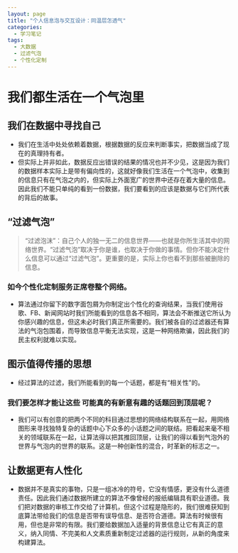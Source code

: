 ```yaml
---
layout: page
title: "个人信息泡与交互设计：同温层怎透气"
categories:
  - 学习笔记
tags:
  - 大数据
  - 过滤气泡
  - 个性化定制
---
```


# 我们都生活在一个气泡里

## 我们在数据中寻找自己
- 我们在生活中处处依赖着数据，根据数据的反应来判断事实，把数据当成了现在的真理持有者。
- 但实际上并非如此，数据反应出错误的结果的情况也并不少见，这是因为我们的数据样本实际上是带有偏向性的，这就好像我们生活在一个气泡中，收集到的信息只有在气泡之内的，但实际上外面宽广的世界中还存在着大量的信息。因此我们不能只单纯的看到一份数据，我们要看到的应该是数据与它们所代表的背后的故事。

## “过滤气泡”
> “过滤泡沫”：自己个人的独一无二的信息世界——也就是你所生活其中的网络世界。“过滤气泡”取决于你是谁，也取决于你做的事情。但你不能决定什么信息可以通过“过滤气泡”。更重要的是，实际上你也看不到那些被删除的信息。

### 如今个性化定制服务正席卷整个网络。
- 算法通过你留下的数字面包屑为你制定出个性化的查询结果，当我们使用谷歌、FB、新闻网站时我们所能看到的信息各不相同，算法会不断推送它所认为你感兴趣的信息，但这未必时我们真正所需要的。我们被各自的过滤器还有算法的气泡包围着，而导致信息平衡无法实现，这是一种网络欺骗，因此我们的民主权利就难以实现。

## 图示值得传播的思想
- 经过算法的过滤，我们所能看到的每一个话题，都是有“相关性”的。

### 我们要怎样才能让这些 可能真的有新意有趣的话题回到顶层呢？
- 我们可以有创意的把两个不同的科目通过思想的网络结构联系在一起，用网络图形来寻找独特复杂的话题中心下众多的小话题之间的联结。把看起来毫不相关的领域联系在一起，让算法得以把其推回顶层，让我们的得以看到气泡外的世界与气泡内的世界的联系。这是一种创新性的混合，时革新的标志之一。

## 让数据更有人性化
- 数据并不是真实的事物，只是一组冰冷的符号，它没有情感，更没有什么道德责任。因此我们通过数据所建立的算法不像曾经的报纸编辑具有职业道德。我们把对数据的审核工作交给了计算机，但这个过程是隐形的，我们很难获知到底算法带给我们的信息是否带有误导信息、是否符合道德。算法有时候很有用，但也是非常的有限。我们要给数据加入适量的背景信息让它有真正的意义，纳入同情、不完美和人文素质重新制定过滤器的运行规则，从新的角度来构建算法。